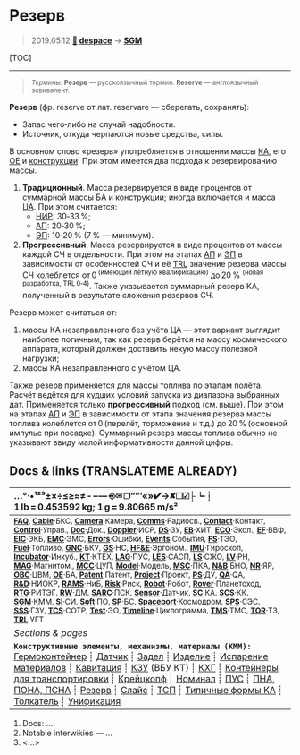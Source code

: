 # Резерв
> 2019.05.12 **[🚀](../index/index.md) [despace](index.md)** → **[SGM](sgm.md)**

[TOC]

---

> <small>*Термины:* **Резерв** — русскоязычный термин. **Reserve** — англоязычный эквивалент.</small>

**Резерв** (фр. réserve от лат. reservare — сберегать, сохранять):

   - Запас чего‑либо на случай надобности.
   - Источник, откуда черпаются новые средства, силы.

В основном  слово «резерв» употребляется в отношении массы [КА](sc.md), его [OE](oe.md) и [конструкции](sgm.md). При этом имеется два подхода к резервированию массы.

   1. **Традиционный**. Масса резервируется в виде процентов от суммарной массы БА и конструкции; иногда включается и масса [ЦА](oe.md). При этом считается:
      - [НИР](rnd_0.md): 30‑33 %;
      - [АП](rnd_ap.md): 20‑30 %;
      - [ЭП](rnd_ep.md): 10‑20 % (7 % — минимум).
   1. **Прогрессивный**. Масса резервируется в виде процентов от массы каждой СЧ в отдельности. При этом на этапах [АП](rnd_ap.md) и [ЭП](rnd_ep.md) в зависимости от особенностей СЧ и её [TRL](trl.md) значение резерва массы СЧ колеблется от 0 <sup>(имеющий лётную квалификацию)</sup> до 20 % <sup>(новая разработка, TRL 0‑4)</sup>. Также указывается суммарный резерв КА, полученный в результате сложения резервов СЧ.

Резерв может считаться от:

   1. массы КА незаправленного без учёта ЦА — этот вариант выглядит наиболее логичным, так как резерв берётся на массу космического аппарата, который должен доставить некую массу полезной нагрузки;
   1. массы КА незаправленного с учётом ЦА.

Также резерв применяется для массы топлива по этапам полёта. Расчёт ведётся для худших условий запуска из диапазона выбранных дат. Применяется только **прогрессивный** подход (см. выше). При этом на этапах [АП](rnd_ap.md) и [ЭП](rnd_ep.md) в зависимости от этапа значения резерва массы топлива колеблется от 0 (перелёт, торможение и т.д.) до 20 % (основной импульс при посадке). Суммарный резерв массы топлива обычно не указывают ввиду малой информативности данной цифры.



<p style="page-break-after:always"> </p>

## Docs & links (TRANSLATEME ALREADY)
|…°·•¹²³±×÷≤≥≈≠ ‑ −— ⎆✉ ❐“”’«»✔→✘☐☑├┕┆ 1 lb = 0.453592 kg; 1 g = 9.80665 m/s²|
|:--|
|<small>**[FAQ](faq.md)**, **[Cable](cable.md)**·БКС, **[Camera](camera.md)**·Камера, **[Comms](comms.md)**·Радиосв., **[Contact](contact.md)**·Контакт, **[Control](control.md)**·Управ., **[Doc](doc.md)**·Док., **[Doppler](doppler.md)**·ИСР, **[DS](ds.md)**·ЗУ, **[EB](eb.md)**·ХИТ, **[ECO](ecology.md)**·Экол., **[EF](ef.md)**·ВВФ, **[ElC](elc.md)**·ЭКБ, **[EMC](emc.md)**·ЭМС, **[Errors](error.md)**·Ошибки, **[Events](event.md)**·События, **[FS](fs.md)**·ТЭО, **[Fuel](fuel.md)**·Топливо, **[GNC](gnc.md)**·БКУ, **[GS](scs.md)**·НС, **[HF&E](hfe.md)**·Эргоном., **[IMU](imu.md)**·Гироскоп, **[Incubator](incubator.md)**·Инкуб., **[KT](kt.md)**·КТЕХ, **[LAG](lag.md)**·ПУC, **[LES](les.md)**·САСП, **[LS](ls.md)**·СЖО, **[LV](lv.md)**·РН, **[MAG](mag.md)**·Магнитом., **[MCC](mcc.md)**·ЦУП, **[Model](model.md)**·Модель, **[MSC](sc.md)**·ПКА, **[N&B](nnb.md)**·БНО, **[NR](nr.md)**·ЯР, **[OBC](obc.md)**·ЦВМ, **[OE](oe.md)**·БА, **[Patent](патент.md)**·Патент, **[Project](project.md)**·Проект, **[PS](ps.md)**·ДУ, **[QA](quality.md)**·QA, **[R&D](rnd.md)**·НИОКР, **[RAMS](rams.md)**·НиБ, **[Risk](risk.md)**·Риск, **[Robot](robotics.md)**·Робот, **[Rover](rover.md)**·Планетоход, **[RTG](rtg.md)**·РИТЭГ, **[RW](rw.md)**·ДМ, **[SARC](sarc.md)**·ПСК, **[Sensor](sensor.md)**·Датчик, **[SC](sc.md)**·КА, **[SCS](scs.md)**·КК, **[SGM](sgm.md)**·КММ, **[SI](si.md)**·СИ, **[Soft](soft.md)**·ПО, **[SP](sp.md)**·БС, **[Spaceport](spaceport.md)**·Космодром, **[SPS](sps.md)**·СЭС, **[SSS](sss.md)**·ГЗУ, **[TCS](tcs.md)**·СОТР, **[Test](test.md)**·ЭО, **[Timeline](timeline.md)**·Циклограмма, **[TMS](tms.md)**·ТМС, **[TOR](tor.md)**·ТЗ, **[TRL](trl.md)**·УГТ</small>|
|*Sections & pages*|
|**`Конструктивные элементы, механизмы, материалы (КММ):`**<br> [Гермоконтейнер](гермоконтейнер.md) ┊ [Датчик](sensor.md) ┊ [Задел](margin.md) ┊ [Изделие](unit.md) ┊ [Испарение материалов](mat_sublime.md) ┊ [Кавитация](cavitation.md) ┊ [КЗУ](cinu.md) (ВБУ КТ) ┊ [КХГ](cgs.md) ┊ [Контейнеры для транспортировки](ship_contain.md) ┊ [Крейцкопф](crosshead.md) ┊ [Номинал](nominal.md) ┊ [ПУС](lag.md) ┊ [ПНА, ПОНА, ПСНА](aiad.md) ┊ [Резерв](reserve.md) ┊ [Слайс](слайс.md) ┊ [ТСП](tsp.md) ┊ [Типичные формы КА](sc_ts.md) ┊ [Толкатель](толкатель.md) ┊ [Унификация](commonality.md) |

   1. Docs: …
   1. Notable interwikies — …
   1. <…>
